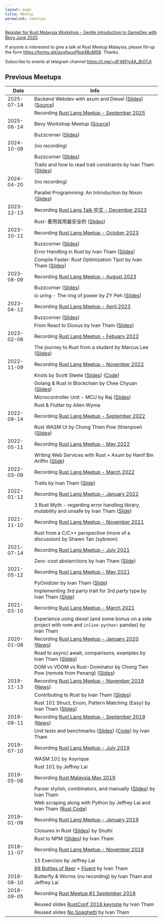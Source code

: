 ```yaml
---
layout: page
title: Meetup
permalink: /meetup/
---
```


[Register for Rust Malaysia Workshop - Gentle introduction to GameDev with Bevy June 2025](https://forms.gle/J8c1DfdpQbxCEvne8)

If anyone is interested to give a talk at Rust Meetup Malaysia, please fill-up
the form <https://forms.gle/avqfwuxPkgj4BuMS8>. Thanks.

Subscribe to events at telegram channel <https://t.me/+dF46Fly4A_BjOTJl>.

## Previous Meetups

| Date | Info |
|----|----|
| 2025-07-14 | Backend Webdev with axum and Diesel ([Slides](https://raw.githubusercontent.com/ian-hon/axum-diesel-example/main/slides.pdf)) ([Source](https://github.com/ian-hon/axum-diesel-example)) |
|            | Recording [Rust Lang Meetup - September 2025](https://www.youtube.com/watch?v=jXcLV7CKgLE&list=PL85XCvVPmGQh3V0Pz-_xFm6VAUTR4aLUw&index=24) |
| 2025-06-14 | Bevy Workshop Meetup ([Source](https://github.com/rust-malaysia/bevy_workshop)) |
|            | Buzzcorner ([Slides](https://docs.google.com/presentation/d/18A8oOJyP9EWDa7zVNSwXmvYzKXGt1kGT7cLU0jJH7GQ/edit?slide=id.g6426518c55_0_0#slide=id.g6426518c55_0_0))
| 2024-10-09 | (no recording) |
|            | Buzzcorner ([Slides](https://docs.google.com/presentation/d/1WDPJrqL0GxiccQ0IwTJEWcgSPLWYh9Bv4wEgwiMHsnQ/edit?usp=sharing)) |
|            | Traits and how to read trait constraints by Ivan Tham ([Slides](assets/2024/10/09/11-traits/slides.txt)) |
| 2024-04-20 | (no recording) |
|            | Parallel Programming: An Introduction by Nixon ([Slides](https://github.com/nixon-voxell/parallel_programming_tutorial/blob/main/Introduction%20to%20Parallel%20Programming.pdf)) |
| 2023-12-13 | Recording [Rust Lang Talk 中文 - December 2023](https://www.youtube.com/watch?v=rSPrZhVoMq8&list=PL85XCvVPmGQh3V0Pz-_xFm6VAUTR4aLUw&index=22) |
|            | Rust-要用就用最安全的 ([Slides](https://github.com/jeffreylean/talks/blob/main/miters-rust-intro-talk/slides.md)) |
| 2023-10-11 | Recording [Rust Lang Meetup - October 2023](https://www.youtube.com/watch?v=y8NJ75sabuI&list=PL85XCvVPmGQh3V0Pz-_xFm6VAUTR4aLUw&index=21) |
|            | Buzzcorner ([Slides](https://docs.google.com/presentation/d/1mfks65O-pxXD_IdHiIdPmMMcSKhFwtmKrrdcMwbmeHM/edit?usp=sharing)) |
|            | Error Handling in Rust by Ivan Tham ([Slides](assets/2023/10/11/10-error/slides.md)) |
|            | Compile Faster: Rust Optimization Tips! by Ivan Tham ([Slides](assets/2023/10/11/10-compile/slides.md)) |
| 2023-08-09 | Recording [Rust Lang Meetup - August 2023](https://www.youtube.com/watch?v=rQam_D9f4Sw&list=PL85XCvVPmGQh3V0Pz-_xFm6VAUTR4aLUw&index=20) |
|            | Buzzcorner ([Slides](https://docs.google.com/presentation/d/1N5NMCfiKO-mf1KZgF7DaQQvQr9RCvdV4zoDFwJU8RAQ/edit?usp=sharing)) |
|            | io uring - The ring of power by ZY Peh ([Slides](https://docs.google.com/presentation/d/1YnpflSnalwqEbaKK2HgsKKB1E2ONiY4dQeMEbgjdd-s/edit?usp=sharing)) |
| 2023-04-12 | Recording [Rust Lang Meetup - April 2023](https://www.youtube.com/watch?v=hNponKesfiM&list=PL85XCvVPmGQh3V0Pz-_xFm6VAUTR4aLUw&index=19) |
|            | Buzzcorner ([Slides](https://docs.google.com/presentation/d/1VPm9DB2aN4H-mOky9nTBmUxWhObXsk9zeSJtWd8j8Pk/edit?usp=sharing)) |
|            | From React to Dioxus by Ivan Tham ([Slides](assets/2023/04/12/09-dioxus/slides.md)) |
| 2023-02-08 | Recording [Rust Lang Meetup - Febuary 2023](https://www.youtube.com/watch?v=rh1ZJXOuco8&list=PL85XCvVPmGQh3V0Pz-_xFm6VAUTR4aLUw&index=18) |
|            | The journey to Rust from a student by Marcus Lee ([Slides](https://docs.google.com/presentation/d/1-jpPUncAZ8n4f-7ZUWZhAM2UfQpwEvq2ptSjHNdIWUw/edit#slide=id.p)) |
| 2022-11-09 | Recording [Rust Lang Meetup - November 2022](https://www.youtube.com/watch?v=Ht4jONi_yO8&list=PLN1peJcgmEZP1P3nLPTShIefVT1rbWODy&index=17) |
|            | Knots by Scott Steele ([Slides](assets/2022/11/1-knots/2022-11-09_Rust_Malaysia_knot-so-good.pdf)) ([Code](https://github.com/scooter-dangle/knotty/tree/main/examples/knot-so-good)) |
|            | Golang & Rust in Blockchain by Chee Chyuan ([Slides](https://docs.google.com/presentation/d/1CSbVpfYJCZTpSYiByezi6-_dGDlp_RIInzQUBpcXMng/edit?usp=sharing)) |
|            | Microcontroller Unit - MCU by Raj ([Slides](assets/2022/11/3-embedded/MCU_RAJ.pdf)) |
|            | Rust & Flutter by Allen Wyma |
| 2022-09-14 | Recording [Rust Lang Meetup - September 2022](https://www.youtube.com/watch?v=4FfZsONwprk&list=PL85XCvVPmGQh3V0Pz-_xFm6VAUTR4aLUw&index=16) |
|            | Rust WASM UI by Chong Thien Pow (thienpow) ([Slides](https://docs.google.com/presentation/d/1iQ966OhCyff-hLhJ90spt4IRctXGx0-ZTnSTQlvxvRQ/edit#slide=id.p)) |
| 2022-05-11 | Recording [Rust Lang Meetup - May 2022](https://www.youtube.com/watch?v=m4aK985lXOg&list=PL85XCvVPmGQh3V0Pz-_xFm6VAUTR4aLUw&index=15) |
|            | Writing Web Services with Rust + Axum by Hanif Bin Ariffin ([Slide](https://docs.google.com/presentation/d/16XbOxqQghnQmu3Nta5ci8weza_vAiGdZo0AXeuy7mkA/edit?usp=sharing)) |
| 2022-03-09 | Recording [Rust Lang Meetup - March 2022](https://www.youtube.com/watch?v=iHl7DhLBRow&list=PL85XCvVPmGQh3V0Pz-_xFm6VAUTR4aLUw&index=15) |
|            | Traits by Ivan Tham ([Slide](assets/2022/03/09/1-traits/slide.txt)) |
| 2022-01-12 | Recording [Rust Lang Meetup - January 2022](https://www.youtube.com/watch?v=orh02-RucPo&list=PL85XCvVPmGQh3V0Pz-_xFm6VAUTR4aLUw&index=13) |
|            | 3 Rust Myth - regarding error handling library, mutability and unsafe by Ivan Tham ([Slide](assets/2022/01/12/1-myth/slide.txt)) |
| 2021-11-10 | Recording [Rust Lang Meetup - November 2021](https://www.youtube.com/watch?v=9oOEAGFTNdE&list=PL85XCvVPmGQh3V0Pz-_xFm6VAUTR4aLUw&index=13) |
|            | Rust from a C/C++ perspective (more of a discussion) by Shawn Tan (sybreon) |
| 2021-07-14 | Recording [Rust Lang Meetup - July 2021](https://www.youtube.com/watch?v=kJD-cJY2nb4&list=PL85XCvVPmGQh3V0Pz-_xFm6VAUTR4aLUw&index=11) |
|            | Zero-cost abstarctions by Ivan Tham ([Slide](/assets/2021/07/14/1-zero-cost/slide.txt)) |
| 2021-05-12 | Recording [Rust Lang Meetup - May 2021](https://www.youtube.com/watch?v=L3X-KJcGNg4&list=PL85XCvVPmGQh3V0Pz-_xFm6VAUTR4aLUw&index=10) |
|            | PyOxidizer by Ivan Tham ([Slide](/assets/2021/05/12/1-pyoxidizer/slide.txt)) |
|            | Implementing 3rd party trait for 3rd party type by Ivan Tham ([Slide](/assets/2021/05/12/2-integration/slide.txt)) |
| 2021-03-10 | Recording [Rust Lang Meetup - March 2021](https://youtu.be/pH1JVMAh7Yw) |
|            | Experience using diesel (and some bonus on a side project with nom and `inline-python!` pandas) by Ivan Tham |
| 2020-01-08 | Recording [Rust Lang Meetup - January 2020](https://youtu.be/2jSfmZJxGZc) ([News](https://docs.google.com/presentation/d/1pezcgPIb485_ZR7U3yzo9KWOZ1j22m7y4diVmzgYUmc/edit?usp=sharing)) |
|            | Road to async/.await, comparisons, examples by Ivan Tham ([Slides](/assets/2020/01/08/1-async/slide.txt)) |
|            | DOM vs VDOM vs Rust-Dominator by Chong Tien Pow (remote from Penang) ([Slides](https://drive.google.com/file/d/1eDoGnKHo1wkfWAeL1GFGAS1wDEUuoWz8/view)) |
| 2019-11-13 | Recording [Rust Lang Meetup - November 2019](https://www.youtube.com/watch?v=mgmq3YnfWxs) ([News](https://docs.google.com/presentation/d/16QJrLSBun9hS8GzjZPLYCNcOgRwr8N_RPn-Rs08lpRM/edit?usp=sharing)) |
|            | Contributing to Rust by Ivan Tham ([Slides](/assets/2019/11/13/1-contrib/slide.txt)) |
|            | Rust 101 Struct, Enum, Pattern Matching (Easy) by Ivan Tham ([Slides](/assets/2019/11/13/2-struct/slide.txt)) |
| 2019-09-11 | Recording [Rust Lang Meetup - September 2019](https://youtu.be/7w_1qU8uthw) ([News](https://docs.google.com/presentation/d/1LcQSBXXZ1nAuv-ozYdv3M5jhKrtjGSgg0WNsObY-Z6Y/edit?usp=sharing)) |
|            | Unit tests and benchmarks ([Slides](/assets/2019/09/11/1-tests/slide.txt)) ([Code](https://github.com/rust-malaysia/rust-malaysia.github.io/tree/master/assets/2019/09/11/1-tests/tests)) by Ivan Tham |
| 2019-07-10 | Recording [Rust Lang Meetup - July 2019](https://youtu.be/suAoAiy-miA) |
|            | WASM 101 by Asyrique |
|            | Rust 101 by Jeffrey Lai |
| 2019-05-08 | Recording [Rust Malaysia May 2019](https://youtu.be/g4bvGCteI5A) |
|            | Parser stylish, combinators, and manually ([Slides](/assets/2019/05/08/2-parsers/slide.txt)) by Ivan Tham |
|            | Web scraping along with Python by Jeffrey Lai and Ivan Tham ([Rust Code](/assets/2019/05/08/1-scraping/main.rs)) |
| 2019-01-09 | Recording [Rust Lang Meetup - January 2019](https://youtu.be/yfQB2O5X6tQ) |
|            | Closures in Rust ([Slides](https://slides.com/shulhisapli/deck)) by Shulhi |
|            | Rust to NPM ([Slides](/assets/2019/01/09/2-to-npm/slide.txt)) by Ivan Tham |
| 2018-11-07 | Recording [Rust Lang Meetup - November 2018](https://youtu.be/h6zDaHayhec) |
|            | 15 Exercism by Jeffrey Lai |
|            | [99 Bottles of Beer](http://www.99-bottles-of-beer.net/lyrics.html) + [Fluent](https://crates.rs/crates/fluent) by Ivan Tham |
| 2018-08-10 | Butterfly & Worms (no recording) by Ivan Tham and Jeffrey Lai |
| 2018-09-05 | Recording [Rust Meetup #1 September 2018](https://www.youtube.com/watch?v=iVWOKmoXiYo) |
|            | Reused slides [RustConf 2018 keynote](https://rust-lang.github.io/rustconf-2018-keynote/#1) by Ivan Tham |
|            | Reused slides [No Spaghetti](https://docs.google.com/presentation/d/1ov5957xmm8s9V2F32AgXbaaQL0nCPai58PavU6jn0jA/edit#slide=id.p) by Ivan Tham |
